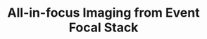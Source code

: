 ---
layout: default
title: 'All-in-focus Imaging from Event Focal Stack'
authors: Hanyue Lou, Minggui Teng, Yixin Yang, and Boxin Shi
publication: In <i>Computer Vision and Pattern Recognition</i>, 2023.
year: 2023.6
pdf: ''
code: ''
official_link: ''
---